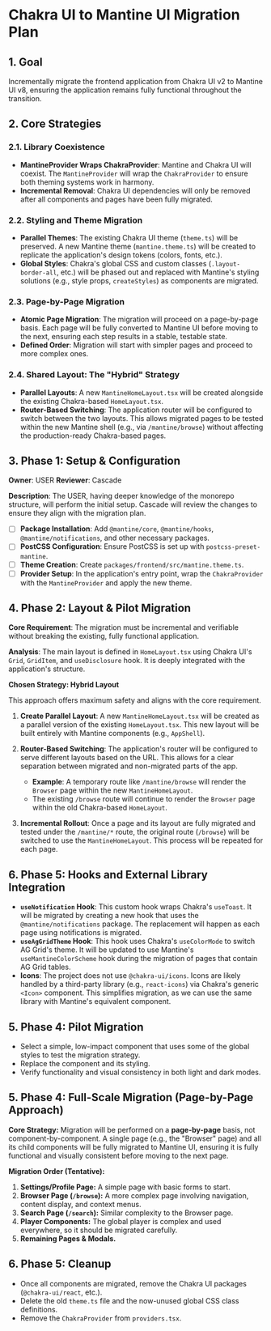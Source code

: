 # Chakra UI to Mantine UI Migration Plan

## 1. Goal

Incrementally migrate the frontend application from Chakra UI v2 to Mantine UI v8, ensuring the application remains fully functional throughout the transition.

## 2. Core Strategies

### 2.1. Library Coexistence
- **MantineProvider Wraps ChakraProvider**: Mantine and Chakra UI will coexist. The `MantineProvider` will wrap the `ChakraProvider` to ensure both theming systems work in harmony.
- **Incremental Removal**: Chakra UI dependencies will only be removed after all components and pages have been fully migrated.

### 2.2. Styling and Theme Migration
- **Parallel Themes**: The existing Chakra UI theme (`theme.ts`) will be preserved. A new Mantine theme (`mantine.theme.ts`) will be created to replicate the application's design tokens (colors, fonts, etc.).
- **Global Styles**: Chakra's global CSS and custom classes (`.layout-border-all`, etc.) will be phased out and replaced with Mantine's styling solutions (e.g., style props, `createStyles`) as components are migrated.

### 2.3. Page-by-Page Migration
- **Atomic Page Migration**: The migration will proceed on a page-by-page basis. Each page will be fully converted to Mantine UI before moving to the next, ensuring each step results in a stable, testable state.
- **Defined Order**: Migration will start with simpler pages and proceed to more complex ones.

### 2.4. Shared Layout: The "Hybrid" Strategy
- **Parallel Layouts**: A new `MantineHomeLayout.tsx` will be created alongside the existing Chakra-based `HomeLayout.tsx`.
- **Router-Based Switching**: The application router will be configured to switch between the two layouts. This allows migrated pages to be tested within the new Mantine shell (e.g., via `/mantine/browse`) without affecting the production-ready Chakra-based pages.

## 3. Phase 1: Setup & Configuration

**Owner**: USER
**Reviewer**: Cascade

**Description**: The USER, having deeper knowledge of the monorepo structure, will perform the initial setup. Cascade will review the changes to ensure they align with the migration plan.

-   [ ] **Package Installation**: Add `@mantine/core`, `@mantine/hooks`, `@mantine/notifications`, and other necessary packages.
-   [ ] **PostCSS Configuration**: Ensure PostCSS is set up with `postcss-preset-mantine`.
-   [ ] **Theme Creation**: Create `packages/frontend/src/mantine.theme.ts`.
-   [ ] **Provider Setup**: In the application's entry point, wrap the `ChakraProvider` with the `MantineProvider` and apply the new theme.

## 4. Phase 2: Layout & Pilot Migration
**Core Requirement**: The migration must be incremental and verifiable without breaking the existing, fully functional application.

**Analysis**: The main layout is defined in `HomeLayout.tsx` using Chakra UI's `Grid`, `GridItem`, and `useDisclosure` hook. It is deeply integrated with the application's structure.

**Chosen Strategy: Hybrid Layout**

This approach offers maximum safety and aligns with the core requirement.

1.  **Create Parallel Layout**: A new `MantineHomeLayout.tsx` will be created as a parallel version of the existing `HomeLayout.tsx`. This new layout will be built entirely with Mantine components (e.g., `AppShell`).

2.  **Router-Based Switching**: The application's router will be configured to serve different layouts based on the URL. This allows for a clear separation between migrated and non-migrated parts of the app.
    -   **Example**: A temporary route like `/mantine/browse` will render the `Browser` page within the new `MantineHomeLayout`.
    -   The existing `/browse` route will continue to render the `Browser` page within the old Chakra-based `HomeLayout`.

3.  **Incremental Rollout**: Once a page and its layout are fully migrated and tested under the `/mantine/*` route, the original route (`/browse`) will be switched to use the `MantineHomeLayout`. This process will be repeated for each page.

## 6. Phase 5: Hooks and External Library Integration

- **`useNotification` Hook**: This custom hook wraps Chakra's `useToast`. It will be migrated by creating a new hook that uses the `@mantine/notifications` package. The replacement will happen as each page using notifications is migrated.
- **`useAgGridTheme` Hook**: This hook uses Chakra's `useColorMode` to switch AG Grid's theme. It will be updated to use Mantine's `useMantineColorScheme` hook during the migration of pages that contain AG Grid tables.
- **Icons**: The project does not use `@chakra-ui/icons`. Icons are likely handled by a third-party library (e.g., `react-icons`) via Chakra's generic `<Icon>` component. This simplifies migration, as we can use the same library with Mantine's equivalent component.

## 5. Phase 4: Pilot Migration

- Select a simple, low-impact component that uses some of the global styles to test the migration strategy.
- Replace the component and its styling.
- Verify functionality and visual consistency in both light and dark modes.

## 5. Phase 4: Full-Scale Migration (Page-by-Page Approach)

**Core Strategy:** Migration will be performed on a **page-by-page** basis, not component-by-component. A single page (e.g., the "Browser" page) and all its child components will be fully migrated to Mantine UI, ensuring it is fully functional and visually consistent before moving to the next page.

**Migration Order (Tentative):**
1.  **Settings/Profile Page:** A simple page with basic forms to start.
2.  **Browser Page (`/browse`):** A more complex page involving navigation, content display, and context menus.
3.  **Search Page (`/search`):** Similar complexity to the Browser page.
4.  **Player Components:** The global player is complex and used everywhere, so it should be migrated carefully.
5.  **Remaining Pages & Modals.**

## 6. Phase 5: Cleanup

- Once all components are migrated, remove the Chakra UI packages (`@chakra-ui/react`, etc.).
- Delete the old `theme.ts` file and the now-unused global CSS class definitions.
- Remove the `ChakraProvider` from `providers.tsx`.
